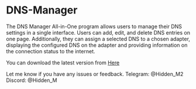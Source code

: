 # DNS-Manager
The DNS Manager All-in-One program allows users to manage their DNS settings in a single interface. Users can add, edit, and delete DNS entries on one page. Additionally, they can assign a selected DNS to a chosen adapter, displaying the configured DNS on the adapter and providing information on the connection status to the internet.

You can download the latest version from [Here](https://github.com/Hidden-M/DNS-Manager/releases/latest)

Let me know if you have any issues or feedback.
Telegram: @Hidden_M2
Discord: @Hidden_M
